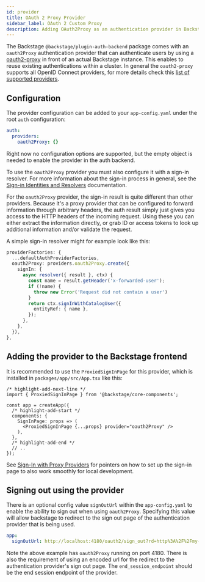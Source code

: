 ```yaml
---
id: provider
title: OAuth 2 Proxy Provider
sidebar_label: OAuth 2 Custom Proxy
description: Adding OAuth2Proxy as an authentication provider in Backstage
---
```


The Backstage `@backstage/plugin-auth-backend` package comes with an
`oauth2Proxy` authentication provider that can authenticate users by using a
[oauth2-proxy](https://github.com/oauth2-proxy/oauth2-proxy) in front of an
actual Backstage instance. This enables to reuse existing authentications within
a cluster. In general the `oauth2-proxy` supports all OpenID Connect providers,
for more details check this
[list of supported providers](https://oauth2-proxy.github.io/oauth2-proxy/docs/configuration/oauth_provider).

## Configuration

The provider configuration can be added to your `app-config.yaml` under the root
`auth` configuration:

```yaml title="app-config.yaml"
auth:
  providers:
    oauth2Proxy: {}
```

Right now no configuration options are supported, but the empty object is needed
to enable the provider in the auth backend.

To use the `oauth2Proxy` provider you must also configure it with a sign-in resolver.
For more information about the sign-in process in general, see the
[Sign-in Identities and Resolvers](../identity-resolver.md) documentation.

For the `oauth2Proxy` provider, the sign-in result is quite different than other providers.
Because it's a proxy provider that can be configured to forward information through
arbitrary headers, the auth result simply just gives you access to the HTTP headers
of the incoming request. Using these you can either extract the information directly,
or grab ID or access tokens to look up additional information and/or validate the request.

A simple sign-in resolver might for example look like this:

```ts
providerFactories: {
  ...defaultAuthProviderFactories,
  oauth2Proxy: providers.oauth2Proxy.create({
    signIn: {
      async resolver({ result }, ctx) {
        const name = result.getHeader('x-forwarded-user');
        if (!name) {
          throw new Error('Request did not contain a user')
        }
        return ctx.signInWithCatalogUser({
          entityRef: { name },
        });
      },
    },
  }),
},
```

## Adding the provider to the Backstage frontend

It is recommended to use the `ProxiedSignInPage` for this provider, which is
installed in `packages/app/src/App.tsx` like this:

```tsx title="packages/app/src/App.tsx"
/* highlight-add-next-line */
import { ProxiedSignInPage } from '@backstage/core-components';

const app = createApp({
  /* highlight-add-start */
  components: {
    SignInPage: props => (
      <ProxiedSignInPage {...props} provider="oauth2Proxy" />
    ),
  },
  /* highlight-add-end */
  // ..
});
```

See [Sign-In with Proxy Providers](../index.md#sign-in-with-proxy-providers) for pointers on how to set up the sign-in page to also work smoothly for local development.

## Signing out using the provider

There is an optional config value `signOutUrl` within the `app-config.yaml` to enable the ability to sign out when using `oauth2Proxy`. Specifying this value will allow backstage to redirect to the sign out page of the authentication provider that is being used.

```yaml title="app-config.yaml"
app:
  signOutUrl: http://localhost:4180/oauth2/sign_out?rd=http%3A%2F%2Fmy-provider.com%2Fend_session_endpoint
```

Note the above example has `oauth2Proxy` running on port 4180. There is also the requirement of using an encoded url for the redirect to the authentication provider's sign out page. The `end_session_endpoint` should be the end session endpoint of the provider.
